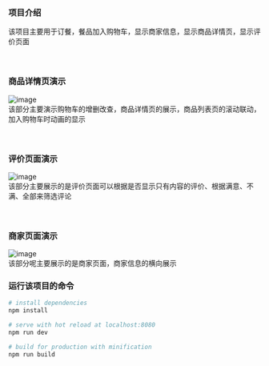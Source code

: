 ### 项目介绍<br>
该项目主要用于订餐，餐品加入购物车，显示商家信息，显示商品详情页，显示评价页面
<br>
<br>
<br>

### 商品详情页演示<br>
![image](https://github.com/fengyunlsm/sell/blob/master/resource/gif/shoppinglist.gif)<br>
该部分主要演示购物车的增删改查，商品详情页的展示，商品列表页的滚动联动，加入购物车时动画的显示
<br>
<br>
<br>

### 评价页面演示<br>
![image](https://github.com/fengyunlsm/sell/blob/master/resource/image/gif/ratings.gif)<br>
该部分主要展示的是评价页面可以根据是否显示只有内容的评价、根据满意、不满、全部来筛选评论
<br>
<br>
<br>


### 商家页面演示<br>
![image](https://github.com/fengyunlsm/sell/blob/master/resource/image/gif/active.gif)<br>
该部分呢主要展示的是商家页面，商家信息的横向展示


### 运行该项目的命令<br>
``` bash
# install dependencies
npm install

# serve with hot reload at localhost:8080
npm run dev

# build for production with minification
npm run build
```
